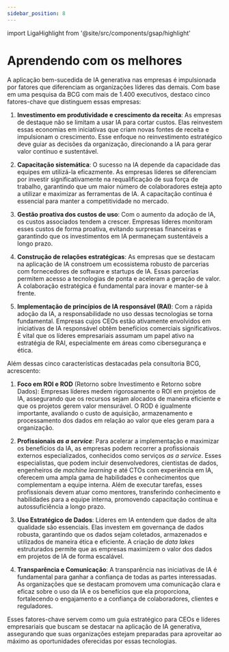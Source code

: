 ```yaml
---
sidebar_position: 8
---
```

import LigaHighlight from '@site/src/components/gsap/highlight'

# Aprendendo com os melhores
<LigaHighlight />
A aplicação bem-sucedida de IA generativa nas empresas é impulsionada por fatores que diferenciam as organizações líderes das demais. Com base em uma pesquisa da BCG com mais de 1.400 executivos, destaco  <spam class="text-highlight">cinco fatores-chave que distinguem essas empresas</spam>:

1. **Investimento em produtividade e crescimento da receita**: As empresas de destaque não se limitam a usar IA para cortar custos. Elas reinvestem essas economias em iniciativas que criam novas fontes de receita e impulsionam o crescimento. Esse enfoque no reinvestimento estratégico deve guiar as decisões da organização, direcionando a IA para gerar valor contínuo e sustentável.

2. **Capacitação sistemática**: O sucesso na IA depende da capacidade das equipes em utilizá-la eficazmente. As empresas líderes se diferenciam por investir significativamente na requalificação de sua força de trabalho, garantindo que um maior número de colaboradores esteja apto a utilizar e maximizar as ferramentas de IA. A capacitação contínua é essencial para manter a competitividade no mercado.

3. **Gestão proativa dos custos de uso**: Com o aumento da adoção de IA, os custos associados tendem a crescer. Empresas líderes monitoram esses custos de forma proativa, evitando surpresas financeiras e garantindo que os investimentos em IA permaneçam sustentáveis a longo prazo.

4. **Construção de relações estratégicas**: As empresas que se destacam na aplicação de IA constroem um ecossistema robusto de parcerias com fornecedores de software e startups de IA. Essas parcerias permitem acesso a tecnologias de ponta e aceleram a geração de valor. A colaboração estratégica é fundamental para inovar e manter-se à frente.

5. **Implementação de princípios de IA responsável (RAI)**: Com a rápida adoção da IA, a responsabilidade no uso dessas tecnologias se torna fundamental. Empresas cujos CEOs estão ativamente envolvidos em iniciativas de IA responsável obtêm benefícios comerciais significativos. É vital que os líderes empresariais assumam um papel ativo na estratégia de RAI, especialmente em áreas como cibersegurança e ética.

Além dessas cinco características destacadas pela consultoria BCG, acrescento:

1. **Foco em ROI e ROD** (Retorno sobre Investimento e Retorno sobre Dados): Empresas líderes medem rigorosamente o ROI em projetos de IA, assegurando que os recursos sejam alocados de maneira eficiente e que os projetos gerem valor mensurável. O ROD é igualmente importante, avaliando o custo de aquisição, armazenamento e processamento dos dados em relação ao valor que eles geram para a organização.

1. **Profissionais *as a service***: Para acelerar a implementação e maximizar os benefícios da IA, as empresas podem recorrer a profissionais externos especializados, conhecidos como serviços *as a service*. Esses especialistas, que podem incluir desenvolvedores, cientistas de dados, engenheiros de *machine learning* e até CTOs com experiência em IA, oferecem uma ampla gama de habilidades e conhecimentos que complementam a equipe interna. Além de executar tarefas, esses profissionais devem atuar como mentores, transferindo conhecimento e habilidades para a equipe interna, promovendo capacitação contínua e autossuficiência a longo prazo.

1. **Uso Estratégico de Dados**: Líderes em IA entendem que dados de alta qualidade são essenciais. Elas investem em governança de dados robusta, garantindo que os dados sejam coletados, armazenados e utilizados de maneira ética e eficiente. A criação de *data lakes* estruturados permite que as empresas maximizem o valor dos dados em projetos de IA de forma escalável.

1. **Transparência e Comunicação**: A transparência nas iniciativas de IA é fundamental para ganhar a confiança de todas as partes interessadas. As organizações que se destacam promovem uma comunicação clara e eficaz sobre o uso da IA e os benefícios que ela proporciona, fortalecendo o engajamento e a confiança de colaboradores, clientes e reguladores.

Esses fatores-chave servem como um guia estratégico para CEOs e líderes empresariais que buscam se destacar na aplicação de IA generativa, assegurando que suas organizações estejam preparadas para aproveitar ao máximo as oportunidades oferecidas por essas tecnologias.